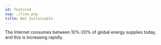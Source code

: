 ```yaml
---
id: feature4
svg: ./line.png
title: Not Sustainable
---
```


The Internet consumes between 10%-20% of global energy supplies today, and this is increasing rapidly.
